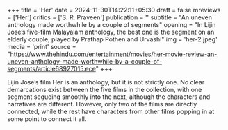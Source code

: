 +++
title = 'Her'
date = 2024-11-30T14:22:11+05:30
draft = false
mreviews = ['Her']
critics = ['S. R. Praveen']
publication = ''
subtitle = "An uneven anthology made worthwhile by a couple of segments"
opening = "In Lijin Jose’s five-film Malayalam anthology, the best one is the segment on an elderly couple, played by Prathap Pothen and Urvashi"
img = 'her-2.jpeg'
media = 'print'
source = "https://www.thehindu.com/entertainment/movies/her-movie-review-an-uneven-anthology-made-worthwhile-by-a-couple-of-segments/article68927015.ece"
+++

Lijin Jose’s film Her is an anthology, but it is not strictly one. No clear demarcations exist between the five films in the collection, with one segment segueing smoothly into the next, although the characters and narratives are different. However, only two of the films are directly connected, while the rest have characters from other films popping in at some point to connect it all.
